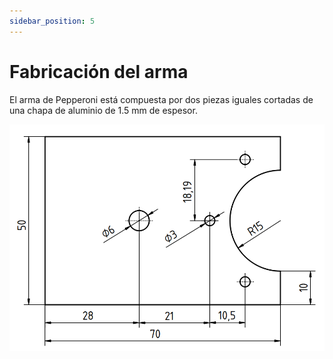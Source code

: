 ```yaml
---
sidebar_position: 5
---
```


# Fabricación del arma

El arma de Pepperoni está compuesta por dos piezas iguales cortadas de una chapa de aluminio de 1.5 mm de espesor.

![Plano de la hoja del arma](./assets/hoja_del_arma.png)